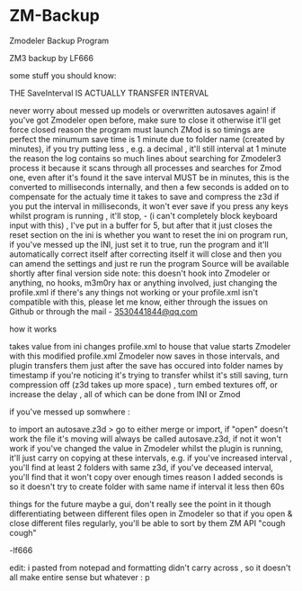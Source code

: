# ZM-Backup
Zmodeler Backup Program

ZM3 backup by LF666

some stuff you should know:

THE SaveInterval IS ACTUALLY TRANSFER INTERVAL

never worry about messed up models or overwritten autosaves again!
if you've got Zmodeler open before, make sure to close it otherwise it'll get force closed
reason the program must launch ZMod is so timings are perfect
the minumum save time is 1 minute due to folder name (created by minutes), if you try putting less , e.g. a decimal , it'll still interval at 1 minute
the reason the log contains so much lines about searching for Zmodeler3 process it because it scans through all processes and searches for Zmod one, even after it's found it
the save interval MUST be in minutes, this is the converted to milliseconds internally, and then a few seconds is added on to compensate for the actualy time it takes to save and compress the z3d
if you put the interval in milliseconds, it won't ever save
if you press any keys whilst program is running , it'll stop, - (i can't completely block keyboard input with this) , I've put in a buffer for 5, but after that it just closes
the reset section on the ini is whether you want to reset the ini on program run, if you've messed up the INI, just set it to true, run the program and it'll automatically correct itself
after correcting itself it will close and then you can amend the settings and just re run the program
Source will be available shortly after final version
side note: this doesn't hook into Zmodeler or anything, no hooks, m3m0ry hax or anything involved, just changing the profile.xml
if there's any things not working or your profile.xml isn't compatible with this, please let me know, either through the issues on Github or through the mail - 3530441844@qq.com

how it works

takes value from ini
changes profile.xml to house that value
starts Zmodeler with this modified profile.xml
Zmodeler now saves in those intervals, and plugin transfers them just after the save has occured into folder names by timestamp 
if you're noticing it's trying to transfer whilst it's still saving, turn compression off (z3d takes up more space) , turn embed textures off, or increase the delay , all of which can be done from INI or Zmod

if you've messed up somwhere :

to import an autosave.z3d > go to either merge or import, if "open" doesn't work
the file it's moving will always be called autosave.z3d, if not it won't work
if you've changed the value in Zmodeler whilst the plugin is running, it'll just carry on copying at these intervals, 
e.g. if you've increased interval , you'll find at least 2 folders with same z3d, if you've deceased interval, you'll find that it won't copy over enough times
reason I added seconds is so it doesn't try to create folder with same name if interval it less then 60s


things for the future
maybe a gui, don't really see the point in it though
differentiating between different files open in Zmodeler so that if you open & close different files regularly, you'll be able to sort by them
ZM API "cough cough"


-lf666


edit: i pasted from notepad and formatting didn't carry across , so it doesn't all make entire sense but whatever : p
